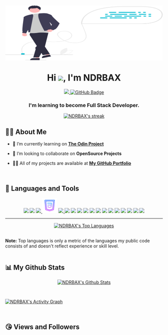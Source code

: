 <!--
**NDRBAX/NDRBAX** is a ✨ _special_ ✨ repository because its `README.md` (this file) appears on your GitHub profile.

Here are some ideas to get you started:

- 🔭 I’m currently working on ...
- 🌱 I’m currently learning ...
- 👯 I’m looking to collaborate on ...
- 🤔 I’m looking for help with ...
- 💬 Ask me about ...
- 📫 How to reach me: ...
- 😄 Pronouns: ...
- ⚡ Fun fact: ...
-->

<a href="#"><img width="100%" src="/main.svg" height="175px" align="center"/></a>

<h1 align="center">Hi <img src="https://raw.githubusercontent.com/MartinHeinz/MartinHeinz/master/wave.gif" width="30px">, I'm NDRBAX</h1>
<p align="center"><a href="https://github.com/Meghna-DAS/github-profile-views-counter">
    <img src="https://komarev.com/ghpvc/?username=NDRBAX">
</a>
<a href="https://github.com/NDRBAX?tab=followers"><img src="https://img.shields.io/github/followers/NDRBAX?label=Followers&style=social" alt="GitHub Badge"></a></p>
<h3 align="center">I'm learning to become Full Stack Developer.</h3>
<p align="center"><a href="https://github.com/NDRBAX/github-readme-streak-stats">
        <img title="🔥 Get streak stats for your profile at git.io/streak-stats" alt="NDRBAX's streak" src="https://github-readme-streak-stats.herokuapp.com/?user=NDRBAX&theme=black-ice&hide_border=true&stroke=0000&background=0D1117"/></a>

</p>

## 🙋‍♂️ About Me

- 🔭 I’m currently learning on **[The Odin Project](https://www.theodinproject.com/)**

- 👯 I’m looking to collaborate on **OpenSource Projects**

- 👨‍💻 All of my projects are available at **[My GitHub Portfolio](https://github.com/NDRBAX)**
</br>

## 🚀 Languages and Tools

<p align="center"> 
    <a href="https://code.visualstudio.com/" target="_blank"><img src="https://img.icons8.com/nolan/48/visual-studio-2019.png"/></a>
    <a href="" target="_blank"> <img src="https://img.icons8.com/nolan/48/github.png"/></a>
    <a href="https://www.w3.org/html/" target="_blank"> <img src="https://img.icons8.com/nolan/48/html-5.png"/> </a> 
    <a href="https://www.w3schools.com/css/" target="_blank"> <img src="/css3.png"/></a> 
    <a href="https://developer.mozilla.org/en-US/docs/Web/JavaScript" target="_blank"><img src="https://img.icons8.com/nolan/48/javascript.png"/> </a>
    <a href="https://developer.mozilla.org/en-US/docs/Learn/Tools_and_testing/Understanding_client-side_tools/Command_line" target="_blank"> <img src="https://img.icons8.com/nolan/48/source-code.png"/></a>
    <a href="https://docs.framasoft.org/fr/grav/markdown.html" target="_blank"> <img src="https://img.icons8.com/nolan/48/markdown.png"/></a>
    <a href="https://www.apple.com/fr/macos/monterey/" target="_blank"> <img src="https://img.icons8.com/nolan/48/mac-os.png"/></a>
    <a href="https://www.microsoft.com/windows/windows-10-specifications" target="_blank"> <img src="https://img.icons8.com/nolan/48/windows-10.png"/></a>
    <a href="https://www.linux.org/" target="_blank"> <img src="https://img.icons8.com/nolan/48/linux--v1.png"/></a>
    <a href="https://www.audacityteam.org/" target="_blank"><img src="https://img.icons8.com/nolan/48/audacity.png"/></a>
    <a href="https://krita.org/fr/" target="_blank"><img src="https://img.icons8.com/nolan/48/krita.png"/></a>
    <a href="https://www.gimp.org/" target="_blank"> <img src="https://img.icons8.com/nolan/48/gimp.png"/></a>
    <a href="https://www.apple.com/final-cut-pro/" target="_blank"> <img src="https://img.icons8.com/nolan/48/cute-cut-pro.png"/></a>
    <a href="https://www.adobe.com/" target="_blank"> <img src="https://img.icons8.com/nolan/48/adobe-after-effects.png"/></a>
    <a href="https://www.adobe.com/" target="_blank"><img src="https://img.icons8.com/nolan/48/adobe-photoshop.png"/></a>
    <a href="https://www.adobe.com/" target="_blank"><img src="https://img.icons8.com/nolan/48/adobe-audition--v1.png"/></a>
    <a href="https://www.adobe.com/" target="_blank"><img src="https://img.icons8.com/nolan/48/adobe-indesign.png"/></a>
</p>

---

<p align="center"><a href="https://github.com/NDRBAX/github-readme-stats"><img alt="NDRBAX's Top Languages" src="https://github-readme-stats.vercel.app/api/top-langs/?username=NDRBAX&langs_count=8&count_private=true&layout=compact&theme=react&hide_border=true&bg_color=0D1117" /></a></p>
</br>
<b>Note:</b> Top languages is only a metric of the languages my public code consists of and doesn't reflect experience or skill level.
<br/>
<br/>

## 📊 My Github Stats
<p align="center">
    <a href="https://github.com/NDRBAX/github-readme-stats"><img alt="NDRBAX's Github Stats" src="https://github-readme-stats.vercel.app/api?username=NDRBAX&show_icons=true&count_private=true&theme=react&hide_border=true&bg_color=0D1117" /></a></p>

<br/>

<a href="https://github.com/NDRBAX/github-readme-activity-graph"><img alt="NDRBAX's Activity Graph" src="https://activity-graph.herokuapp.com/graph?username=NDRBAX&bg_color=0D1117&color=5BCDEC&line=5BCDEC&point=FFFFFF&hide_border=true" /></a>

<br/>


<!-- ## Connect with me:
<p align="left">

<a href = "https://www.linkedin.com/in/NDRBAX/"><img src="https://img.icons8.com/fluent/48/000000/linkedin.png"/></a>
<a href = "https://twitter.com/NDRBAX"><img src="https://img.icons8.com/fluent/48/000000/twitter.png"/></a>
<a href = "https://www.instagram.com/NDRBAX/"><img src="https://img.icons8.com/fluent/48/000000/instagram-new.png"/></a>
<a href = "https://www.youtube.com/channel/NDRBAX"><img src="https://img.icons8.com/color/48/000000/youtube-play.png"/></a>

</p> -->

## :kissing_heart: Views and Followers

